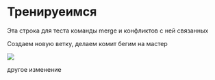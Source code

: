 # Тренируеимся

Эта строка для теста команды merge  и конфликтов с ней связанных

Создаем новую ветку, делаем комит бегим на мастер 

![](https://m.spletnik.ru/img/2022/03/polly/20220328-kot-post.jpg)

другое изменение
